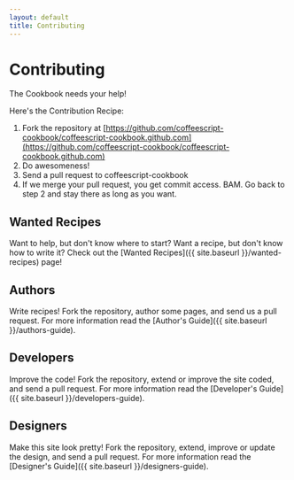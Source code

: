 ```yaml
---
layout: default
title: Contributing
---
```

# Contributing

The Cookbook needs your help!

Here's the Contribution Recipe:

1. Fork the repository at [https://github.com/coffeescript-cookbook/coffeescript-cookbook.github.com](https://github.com/coffeescript-cookbook/coffeescript-cookbook.github.com)
2. Do awesomeness!
3. Send a pull request to coffeescript-cookbook
4. If we merge your pull request, you get commit access. BAM. Go back to step 2 and stay there as long as you want.

## Wanted Recipes

Want to help, but don't know where to start? Want a recipe, but don't know how to write it? Check out the [Wanted Recipes]({{ site.baseurl }}/wanted-recipes) page!

## Authors

Write recipes! Fork the repository, author some pages, and send us a pull request. For more information read the [Author's Guide]({{ site.baseurl }}/authors-guide).

## Developers

Improve the code! Fork the repository, extend or improve the site coded, and send a pull request. For more information read the [Developer's Guide]({{ site.baseurl }}/developers-guide).

## Designers

Make this site look pretty! Fork the repository, extend, improve or update the design, and send a pull request. For more information read the [Designer's Guide]({{ site.baseurl }}/designers-guide).
